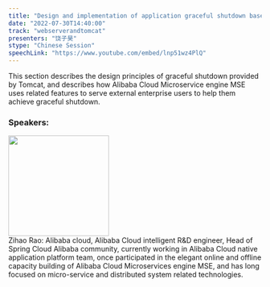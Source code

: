 ```yaml
---
title: "Design and implementation of application graceful shutdown based on Tomcat"
date: "2022-07-30T14:40:00"
track: "webserverandtomcat"
presenters: "饶子昊"
stype: "Chinese Session"
speechLink: "https://www.youtube.com/embed/lnp51wz4PlQ"
---
```

This section describes the design principles of graceful shutdown provided by Tomcat, and describes how Alibaba Cloud Microservice engine MSE uses related features to serve external enterprise users to help them achieve graceful shutdown.
 ### Speakers: 
 <img src="images/speaker/1079.png" width="200" /><br>Zihao Rao: Alibaba cloud, Alibaba Cloud intelligent R&D engineer, Head of Spring Cloud Alibaba community, currently working in Alibaba Cloud native application platform team, once participated in the elegant online and offline capacity building of Alibaba Cloud Microservices engine MSE, and has long focused on micro-service and distributed system related technologies.

 